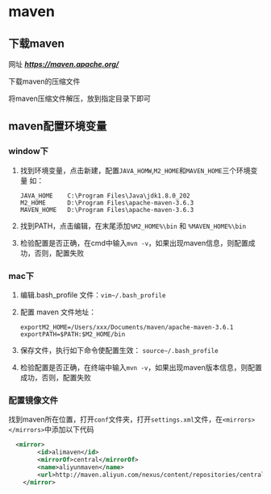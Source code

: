 # maven

## 下载maven

网址 ***https://maven.apache.org/***

下载maven的压缩文件

将maven压缩文件解压，放到指定目录下即可

## maven配置环境变量

### window下

1. 找到环境变量，点击新建，配置`JAVA_HOMW`,`M2_HOME`和`MAVEN_HOME`三个环境变量
   如：

   ```
   JAVA_HOME    C:\Program Files\Java\jdk1.8.0_202
   M2_HOME      D:\Program Files\apache-maven-3.6.3
   MAVEN_HOME   D:\Program Files\apache-maven-3.6.3
   ```

2. 找到PATH，点击编辑，在末尾添加`%M2_HOME%\bin` 和 `%MAVEN_HOME%\bin`

3. 检验配置是否正确，在cmd中输入`mvn -v`，如果出现maven信息，则配置成功，否则，配置失败

### mac下

1. 编辑.bash_profile 文件：`vim~/.bash_profile`

2. 配置 maven 文件地址： 

   ```
   exportM2_HOME=/Users/xxx/Documents/maven/apache-maven-3.6.1 exportPATH=$PATH:$M2_HOME/bin
   ```

3. 保存文件，执行如下命令使配置生效： `source~/.bash_profile`

4. 检验配置是否正确，在终端中输入`mvn -v`，如果出现maven版本信息，则配置成功，否则，配置失败

### 配置镜像文件

找到maven所在位置，打开`conf`文件夹，打开`settings.xml`文件，在`<mirrors></mirrors>`中添加以下代码

```xml
  <mirror> 
		<id>alimaven</id>
		<mirrorOf>central</mirrorOf>
		<name>aliyunmaven</name>
		<url>http://maven.aliyun.com/nexus/content/repositories/central/</url>
	</mirror>
```

